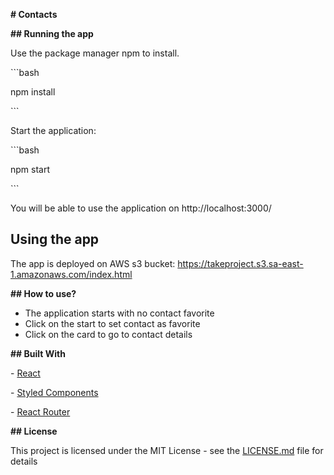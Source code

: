 **# Contacts**



**## Running the app**

Use the package manager npm to install.



\```bash

npm install

\```



Start the application:



\```bash

npm start

\```



You will be able to use the application on http://localhost:3000/



## Using the app

The app is deployed on AWS s3 bucket: https://takeproject.s3.sa-east-1.amazonaws.com/index.html



**## How to use?**

- The application starts with no contact favorite
- Click on the start to set contact as favorite
- Click on the card to go to contact details





**## Built With**

\- [React](https://pt-br.reactjs.org/)

\- [Styled Components](https://styled-components.com/)

\- [React Router ](https://reactrouter.com/)





**## License**



This project is licensed under the MIT License - see the [LICENSE.md](https://gist.github.com/PurpleBooth/LICENSE.md) file for details